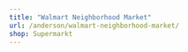 ```yaml
---
title: "Walmart Neighborhood Market"
url: /anderson/walmart-neighborhood-market/
shop: Supermarkt
---
```


